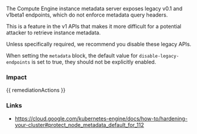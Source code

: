 
The Compute Engine instance metadata server exposes legacy v0.1 and v1beta1 endpoints, which do not enforce metadata query headers.

This is a feature in the v1 APIs that makes it more difficult for a potential attacker to retrieve instance metadata.

Unless specifically required, we recommend you disable these legacy APIs.

When setting the <code>metadata</code> block, the default value for <code>disable-legacy-endpoints</code> is set to true, they should not be explicitly enabled.


### Impact
<!-- Add Impact here -->

<!-- DO NOT CHANGE -->
{{ remediationActions }}

### Links
- https://cloud.google.com/kubernetes-engine/docs/how-to/hardening-your-cluster#protect_node_metadata_default_for_112



